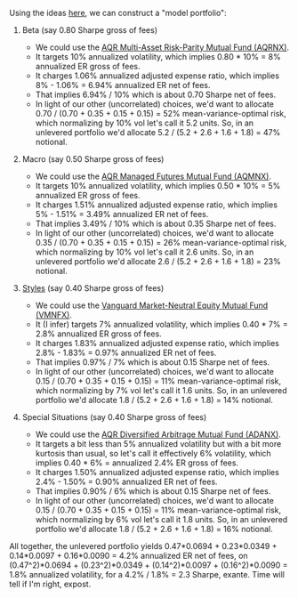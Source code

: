 Using the ideas [here](https://github.com/sparshsah/foggy-demo/blob/main/demo/finance/pflio-food.pdf),
we can construct a "model portfolio":

1. Beta (say 0.80 Sharpe gross of fees)
    - We could use the [AQR Multi-Asset Risk-Parity Mutual Fund (AQRNX)](https://funds.aqr.com/funds/multi-asset/aqr-multi-asset-fund/aqrnx).
    - It targets 10% annualized volatility, which implies 0.80 * 10% = 8% annualized ER gross of fees.
    - It charges 1.06% annualized adjusted expense ratio, which implies 8% - 1.06% = 6.94% annualized ER net of fees.
    - That implies 6.94% / 10% which is about 0.70 Sharpe net of fees.
    - In light of our other (uncorrelated) choices, we'd want to allocate 0.70 / (0.70 + 0.35 + 0.15 + 0.15) = 52% mean-variance-optimal risk, which normalizing by 10% vol let's call it 5.2 units. So, in an unlevered portfolio we'd allocate 5.2 / (5.2 + 2.6 + 1.6 + 1.8) = 47% notional.

2. Macro (say 0.50 Sharpe gross of fees)
    - We could use the [AQR Managed Futures Mutual Fund (AQMNX)](https://funds.aqr.com/funds/alternatives/aqr-managed-futures-strategy-fund/aqmnx).
    - It targets 10% annualized volatility, which implies 0.50 * 10% = 5% annualized ER gross of fees.
    - It charges 1.51% annualized adjusted expense ratio, which implies 5% - 1.51% = 3.49% annualized ER net of fees.
    - That implies 3.49% / 10% which is about 0.35 Sharpe net of fees.
    - In light of our other (uncorrelated) choices, we'd want to allocate 0.35 / (0.70 + 0.35 + 0.15 + 0.15) = 26% mean-variance-optimal risk, which normalizing by 10% vol let's call it 2.6 units. So, in an unlevered portfolio we'd allocate 2.6 / (5.2 + 2.6 + 1.6 + 1.8) = 23% notional.

3. [Styles](https://github.com/sparshsah/foggy-demo/blob/main/demo/finance/styles4u.ipynb) (say 0.40 Sharpe gross of fees)
    - We could use the [Vanguard Market-Neutral Equity Mutual Fund (VMNFX)](https://investor.vanguard.com/investment-products/mutual-funds/profile/vmnfx).
    - It (I infer) targets 7% annualized volatility, which implies 0.40 * 7% = 2.8% annualized ER gross of fees.
    - It charges 1.83% annualized adjusted expense ratio, which implies 2.8% - 1.83% = 0.97% annualized ER net of fees.
    - That implies 0.97% / 7% which is about 0.15 Sharpe net of fees.
    - In light of our other (uncorrelated) choices, we'd want to allocate 0.15 / (0.70 + 0.35 + 0.15 + 0.15) = 11% mean-variance-optimal risk, which normalizing by 7% vol let's call it 1.6 units. So, in an unlevered portfolio we'd allocate 1.8 / (5.2 + 2.6 + 1.6 + 1.8) = 14% notional.

4. Special Situations (say 0.40 Sharpe gross of fees)
    - We could use the
      [AQR Diversified Arbitrage Mutual Fund (ADANX)](https://funds.aqr.com/funds/alternatives/aqr-diversified-arbitrage-fund/adanx).
    - It targets a bit less than 5% annualized volatility but with a bit more kurtosis than usual, so let's call it effectively 6% volatility, which implies 0.40 * 6% = annualized 2.4% ER gross of fees.
    - It charges 1.50% annualized adjusted expense ratio, which implies 2.4% - 1.50% = 0.90% annualized ER net of fees.
    - That implies 0.90% / 6% which is about 0.15 Sharpe net of fees.
    - In light of our other (uncorrelated) choices, we'd want to allocate 0.15 / (0.70 + 0.35 + 0.15 + 0.15) = 11% mean-variance-optimal risk, which normalizing by 6% vol let's call it 1.8 units. So, in an unlevered portfolio we'd allocate 1.8 / (5.2 + 2.6 + 1.6 + 1.8) = 16% notional.

All together, the unlevered portfolio yields 0.47\*0.0694 + 0.23\*0.0349 + 0.14\*0.0097 + 0.16\*0.0090 = 4.2% annualized ER net of fees, on (0.47^2)\*0.0694 + (0.23^2)\*0.0349 + (0.14^2)\*0.0097 + (0.16^2)\*0.0090 = 1.8% annualized volatility, for a 4.2% / 1.8% = 2.3 Sharpe, exante. Time will tell if I'm right, expost.
